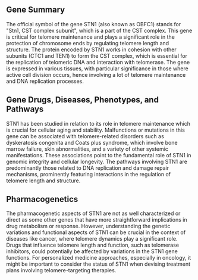 ## Gene Summary
The official symbol of the gene STN1 (also known as OBFC1) stands for "Stn1, CST complex subunit", which is a part of the CST complex. This gene is critical for telomere maintenance and plays a significant role in the protection of chromosome ends by regulating telomere length and structure. The protein encoded by STN1 works in cohesion with other subunits (CTC1 and TEN1) to form the CST complex, which is essential for the replication of telomeric DNA and interaction with telomerase. The gene is expressed in various tissues, with particular significance in those where active cell division occurs, hence involving a lot of telomere maintenance and DNA replication processes.

## Gene Drugs, Diseases, Phenotypes, and Pathways
STN1 has been studied in relation to its role in telomere maintenance which is crucial for cellular aging and stability. Malfunctions or mutations in this gene can be associated with telomere-related disorders such as dyskeratosis congenita and Coats plus syndrome, which involve bone marrow failure, skin abnormalities, and a variety of other systemic manifestations. These associations point to the fundamental role of STN1 in genomic integrity and cellular longevity. The pathways involving STN1 are predominantly those related to DNA replication and damage repair mechanisms, prominently featuring interactions in the regulation of telomere length and structure.

## Pharmacogenetics
The pharmacogenetic aspects of STN1 are not as well characterized or direct as some other genes that have more straightforward implications in drug metabolism or response. However, understanding the genetic variations and functional aspects of STN1 can be crucial in the context of diseases like cancer, where telomere dynamics play a significant role. Drugs that influence telomere length and function, such as telomerase inhibitors, could potentially be affected by variations in the STN1 gene functions. For personalized medicine approaches, especially in oncology, it might be important to consider the status of STN1 when devising treatment plans involving telomere-targeting therapies.